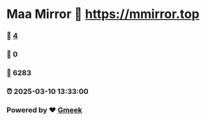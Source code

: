 # Maa Mirror :link: https://mmirror.top 
### :page_facing_up: [4](https://mmirror.top/tag.html) 
### :speech_balloon: 0 
### :hibiscus: 6283 
### :alarm_clock: 2025-03-10 13:33:00 
### Powered by :heart: [Gmeek](https://github.com/Meekdai/Gmeek)
